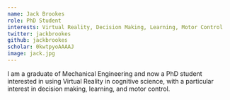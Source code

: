 ```yaml
---
name: Jack Brookes
role: PhD Student
interests: Virtual Reality, Decision Making, Learning, Motor Control
twitter: jackbrookes
github: jackbrookes
scholar: 0kwtpyoAAAAJ
image: jack.jpg
---
```



I am a graduate of Mechanical Engineering and now a PhD student interested in using Virtual Reality in cognitive science, with a particular interest in decision making, learning, and motor control.
